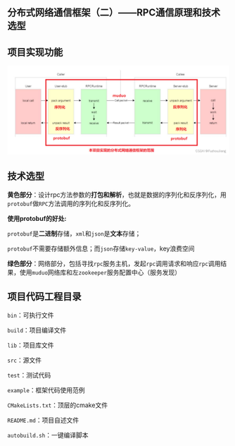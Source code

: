 ## 分布式网络通信框架（二）——RPC通信原理和技术选型

## 项目实现功能

![5bf2aefa949b4ea09c6e8ed33b3d3920](assets/5bf2aefa949b4ea09c6e8ed33b3d3920.png)

## 技术选型

**黄色部分**：设计rpc方法参数的**打包和解析**，也就是数据的序列化和反序列化，用`protobuf`做`RPC`方法调用的序列化和反序列化。

**使用protobuf的好处:**

`protobuf`是**二进制**存储，`xml`和`json`是**文本**存储；

`protobuf`不需要存储额外信息；而`json`存储`key-value`，key浪费空间

**绿色部分**：网络部分，包括寻找`rpc`服务主机，发起`rpc`调用请求和响应`rpc`调用结果，使用`muduo`网络库和左`zookeeper`服务配置中心（服务发现）

## 项目代码工程目录

`bin`：可执行文件

`build`：项目编译文件

`lib`：项目库文件

`src`：源文件

`test`：测试代码

`example`：框架代码使用范例

`CMakeLists.txt`：顶层的cmake文件

`README.md`：项目自述文件

`autobuild.sh`：一键编译脚本